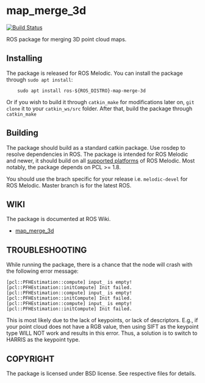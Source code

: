 # map_merge_3d

[![Build Status](http://build.ros.org/buildStatus/icon?job=Mdev__map_merge__ubuntu_bionic_amd64)](http://build.ros.org/job/Mdev__map_merge__ubuntu_bionic_amd64)

ROS package for merging 3D point cloud maps.

Installing
----------

The package is released for ROS Melodic. You can install the package through `sudo apt install`:

```
	sudo apt install ros-${ROS_DISTRO}-map-merge-3d
```
Or if you wish to build it through `catkin_make` for modifications later on, `git clone` it to your `catkin_ws/src` folder. After that, build the package through `catkin_make`

Building
--------

The package should build as a standard catkin package. Use rosdep to resolve
dependencies in ROS. The package is intended for ROS Melodic and newer, it
should build on all [supported platforms](http://www.ros.org/reps/rep-0003.html#melodic-morenia-may-2018-may-2023)
of ROS Melodic. Most notably, the package depends on PCL >= 1.8.

You should use the brach specific for your release i.e. `melodic-devel` for
ROS Melodic. Master branch is for the latest ROS.

WIKI
----

The package is documented at ROS Wiki.
* [map_merge_3d](http://wiki.ros.org/map_merge_3d)


TROUBLESHOOTING
----
While running the package, there is a chance that the node will crash with the following error message:
```
[pcl::PFHEstimation::compute] input_ is empty!
[pcl::PFHEstimation::initCompute] Init failed.
[pcl::PFHEstimation::compute] input_ is empty!
[pcl::PFHEstimation::initCompute] Init failed.
[pcl::PFHEstimation::compute] input_ is empty!
[pcl::PFHEstimation::initCompute] Init failed.
```
This is most likely due to the lack of keypoints, or lack of descriptors. E.g., if your point cloud does not have a RGB value, then using SIFT as the keypoint type WILL NOT work and results in this error. Thus, a solution is to switch to HARRIS as the keypoint type.

COPYRIGHT
---------

The package is licensed under BSD license. See respective files for details.
